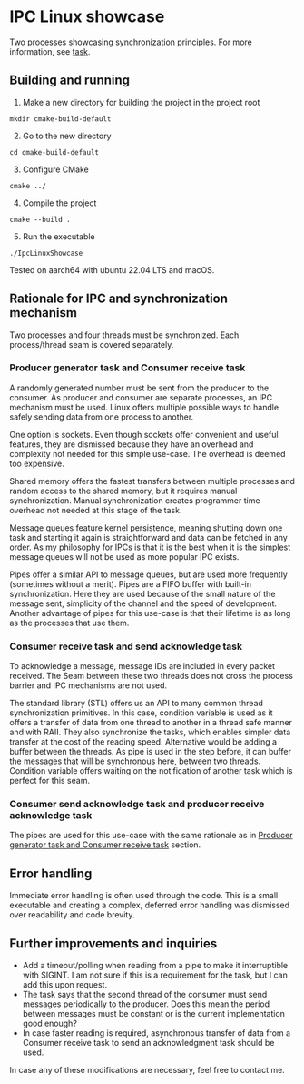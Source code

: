 # IPC Linux showcase

Two processes showcasing synchronization principles. For more information, see [task](./doc/Task.pdf).

## Building and running

1. Make a new directory for building the project in the project root
```shell
mkdir cmake-build-default
```

2. Go to the new directory

```shell
cd cmake-build-default
```

3. Configure CMake

```shell
cmake ../
```

4. Compile the project
```shell
cmake --build .
```

5. Run the executable

```shell
./IpcLinuxShowcase
```

Tested on aarch64 with ubuntu 22.04 LTS and macOS.

## Rationale for IPC and synchronization mechanism

Two processes and four threads must be synchronized. Each process/thread seam is covered separately.

### Producer generator task and Consumer receive task

A randomly generated number must be sent from the producer to the consumer.
As producer and consumer are separate processes, an IPC mechanism must be used.
Linux offers multiple possible ways to handle safely sending data from one process to another.

One option is sockets.
Even though sockets offer convenient and useful features, they are dismissed because they have an overhead and
complexity not needed for this simple use-case.
The overhead is deemed too expensive.

Shared memory offers the fastest transfers between multiple processes and random access to the shared memory, but it
requires manual synchronization.
Manual synchronization creates programmer time overhead not needed at this stage of the task.

Message queues feature kernel persistence, meaning shutting down one task and starting it again is straightforward and
data can be fetched in any order.
As my philosophy for IPCs is that it is the best when it is the simplest message queues will not be used as more popular
IPC exists.

Pipes offer a similar API to message queues, but are used more frequently (sometimes without a merit).
Pipes are a FIFO buffer with built-in synchronization.
Here they are used because of the small nature of the message sent, simplicity of the channel and the speed of
development.
Another advantage of pipes for this use-case is that their lifetime is as long as the processes that use them.

### Consumer receive task and send acknowledge task

To acknowledge a message, message IDs are included in every packet received.
The Seam between these two threads does not cross the process barrier and IPC mechanisms are not used.

The standard library (STL) offers us an API to many common thread synchronization primitives.
In this case, condition variable is used as it offers a transfer of data from one thread to another in a thread safe
manner and with RAII.
They also synchronize the tasks, which enables simpler data transfer at the cost of the reading speed.
Alternative would be adding a buffer between the threads.
As pipe is used in the step before, it can buffer the messages that will be synchronous here, between two threads.
Condition variable offers waiting on the notification of another task which is perfect for this seam.


### Consumer send acknowledge task and producer receive acknowledge task

The pipes are used for this use-case with the same rationale as
in [Producer generator task and Consumer receive task](#producer-generator-task-and-consumer-receive-task) section.

## Error handling

Immediate error handling is often used through the code.
This is a small executable and creating a complex, deferred error handling was dismissed over readability and code
brevity.

## Further improvements and inquiries

- Add a timeout/polling when reading from a pipe to make it interruptible with SIGINT.
  I am not sure if this is a requirement for the task, but I can add this upon request.
- The task says that the second thread of the consumer must send messages periodically to the producer.
  Does this mean the period between messages must be constant or is the current implementation good enough?
- In case faster reading is required, asynchronous transfer of data from a Consumer receive task to send an
  acknowledgment task should be used.

In case any of these modifications are necessary, feel free to contact me.

